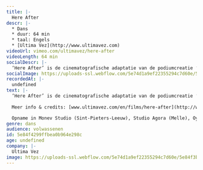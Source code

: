 ```yaml
---
title: |-
  Here After
descr: |-
  * Dans
  * duur: 64 min
  * taal: Engels
  * [Ultima Vez](http://www.ultimavez.com)
videoUrl: vimeo.com/ultimavez/here-after
videoLength: 64 min
socialDescr: |-
  ‘Here After’ is de cinematografische adaptatie van de podiumcreatie ‘Puur’ (2005). In gedanste scènes zien we de personages hun herinneringen herbeleven in het hiernamaals ; alsof hun gevoelens en trauma’s behouden werden in het geheugen van het lichaam. 
socialImage: https://uploads-ssl.webflow.com/5e74d1a9ef22355294c7d60e/5e84f3b015518b52d81c992a_Here-After_Wim%20Vandekeybus_5a9_photo%20Jean-Pierre%20Stoop.jpg
recordedAt: |-
  undefined
text: |-
  ‘Here After’ is de cinematografische adaptatie van de podiumcreatie ‘Puur’ (2005). In gedanste scènes zien we de personages hun herinneringen herbeleven in het hiernamaals ; alsof hun gevoelens en trauma’s behouden werden in het geheugen van het lichaam. Met de snijdende muziektonen van Fausto Romitelli en de lyrische muziek van David Eugene Edwards/Woven Hand.
  
  Meer info & credits: [www.ultimavez.com/en/films/here-after](http://www.ultimavez.com/en/films/here-after)

  Opname in Monev Studio (Sint-Pieters-Leeuw), Studio Agora (Melle), Oye-Plage, Metro Louiza (Brussels), Tour & Taxis (Brussels), Terrils de Sainte-Henriette (Morlanwelz)
genre: dans
audience: volwassenen
id: 5e84f4299ffbea0b964e298c
age: undefined
company: |-
  Ultima Vez
image: https://uploads-ssl.webflow.com/5e74d1a9ef22355294c7d60e/5e84f3b015518b52d81c992a_Here-After_Wim%20Vandekeybus_5a9_photo%20Jean-Pierre%20Stoop.jpg
---
```

